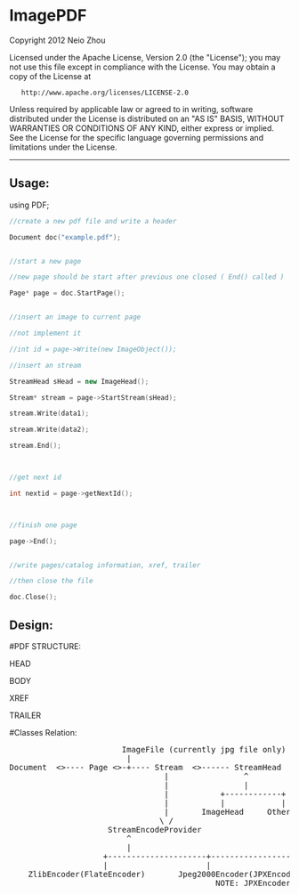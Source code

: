 

ImagePDF
==============================

   Copyright 2012 Neio Zhou

   Licensed under the Apache License, Version 2.0 (the "License");
   you may not use this file except in compliance with the License.
   You may obtain a copy of the License at

       http://www.apache.org/licenses/LICENSE-2.0

   Unless required by applicable law or agreed to in writing, software
   distributed under the License is distributed on an "AS IS" BASIS,
   WITHOUT WARRANTIES OR CONDITIONS OF ANY KIND, either express or implied.
   See the License for the specific language governing permissions and
   limitations under the License.

---------------------------------------

Usage:
---------------


using PDF;

```C++
//create a new pdf file and write a header

Document doc("example.pdf");


//start a new page

//new page should be start after previous one closed ( End() called )

Page* page = doc.StartPage();


//insert an image to current page

//not implement it

//int id = page->Write(new ImageObject());

//insert an stream

StreamHead sHead = new ImageHead();

Stream* stream = page->StartStream(sHead);

stream.Write(data1);

stream.Write(data2);

stream.End();



//get next id

int nextid = page->getNextId();



//finish one page

page->End();


//write pages/catalog information, xref, trailer

//then close the file

doc.Close();

```

Design:
----------------


#PDF STRUCTURE:

HEAD

BODY

XREF

TRAILER


#Classes Relation:

<pre>
                        ImageFile (currently jpg file only)
                         |
Document  <>---- Page <>-+---- Stream  <>------ StreamHead
                                 |                ^
                                 |                |
                                 |           +------------+
                                 |           |            |
                                 |       ImageHead     OtherHead
                                \ /
                     StreamEncodeProvider
                         ^
                         |
                    +---------------------+------------------------(to be extended)
                    |                     |
    ZlibEncoder(FlateEncoder)       Jpeg2000Encoder(JPXEncoder)
	                                        NOTE: JPXEncoder may write the data to a temporary file and then transform to JPEG2000 
</pre>                                        




